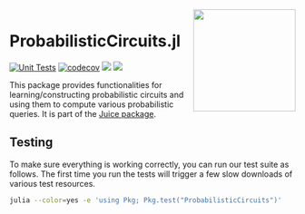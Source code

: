 <img align="right" width="180px" src="https://avatars.githubusercontent.com/u/58918144?s=200&v=4">

<!-- DO NOT EDIT README.md directly, instead edit docs/README.jl and generate the markdown-->

# Probabilistic<wbr>Circuits<wbr>.jl

[![Unit Tests](https://github.com/Tractables/ProbabilisticCircuits.jl/workflows/Unit%20Tests/badge.svg)](https://github.com/Tractables/ProbabilisticCircuits.jl/actions?query=workflow%3A%22Unit+Tests%22+branch%3Amaster)  [![codecov](https://codecov.io/gh/Tractables/ProbabilisticCircuits.jl/branch/master/graph/badge.svg)](https://codecov.io/gh/Tractables/ProbabilisticCircuits.jl) [![](https://img.shields.io/badge/docs-stable-green.svg)](https://Tractables.github.io/ProbabilisticCircuits.jl/stable) [![](https://img.shields.io/badge/docs-dev-blue.svg)](https://Tractables.github.io/ProbabilisticCircuits.jl/dev)

This package provides functionalities for learning/constructing probabilistic circuits and using them to compute various probabilistic queries. It is part of the [Juice package](https://github.com/Tractables).

## Testing

To make sure everything is working correctly, you can run our test suite as follows. The first time you run the tests will trigger a few slow downloads of various test resources.

```bash
julia --color=yes -e 'using Pkg; Pkg.test("ProbabilisticCircuits")'
```


